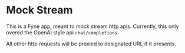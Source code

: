 # Mock Stream

This is a Fyne app, meant to mock stream http apis. Currently, this only overed the OpenAI style api `chat/completions`.

All other http requests will be proxied to designated URL if it presents.